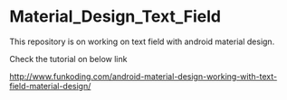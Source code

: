 # Material_Design_Text_Field

This repository is on working on text field with android material design.

Check the tutorial on below link

http://www.funkoding.com/android-material-design-working-with-text-field-material-design/

